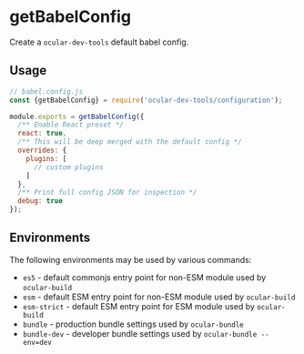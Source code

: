 # getBabelConfig

Create a `ocular-dev-tools` default babel config.

## Usage

```js
// babel.config.js
const {getBabelConfig} = require('ocular-dev-tools/configuration');

module.exports = getBabelConfig({
  /** Enable React preset */
  react: true,
  /** This will be deep merged with the default config */
  overrides: {
    plugins: [
      // custom plugins
    ]
  },
  /** Print full config JSON for inspection */
  debug: true
});
```

## Environments

The following environments may be used by various commands:

- `es5` - default commonjs entry point for non-ESM module used by `ocular-build`
- `esm` - default ESM entry point for non-ESM module used by `ocular-build`
- `esm-strict` - default ESM entry point for ESM module used by `ocular-build`
- `bundle` - production bundle settings used by `ocular-bundle`
- `bundle-dev` - developer bundle settings used by `ocular-bundle --env=dev`
